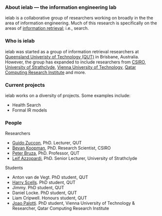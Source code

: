 ### About ielab &mdash; the information engineering lab
ielab is a collaborative group of researchers working on broadly in the the area of information engineering. Much of this research is specifically on the areas of [information retrieval](https://en.wikipedia.org/wiki/Information_retrieval); i.e., search.

### Who is ielab
ielab was started as a group of information retrieval researchers at [Queensland Univeristy of Technology (QUT)](http://www.qut.edu.au) in Brisbane, Australia. However, the group has expanded to include researchers from [CSIRO](http://csiro.au), [University of Strathclyde](https://www.strath.ac.uk/), [Vienna University of Technology](https://www.tuwien.ac.at/en/), [Qatar Computing Research Institute](http://www.qcri.com) and more.

### Current projects
ielab works on a diversity of projects. Some examples include:
* Health Search
* Formal IR models

### People

Researchers
* [Guido Zuccon](http://zuccon.net), PhD. Lecturer, QUT
* [Bevan Koopman](http://koopman.id.au), PhD. Research Scientist, CSIRO
* [Peter Bruza](http://staff.qut.edu.au/staff/bruza/), PhD. Professor, QUT
* [Leif Azzopardi](http://www.dcs.gla.ac.uk/~leif/), PhD. Senior Lecturer, University of Strathclyde


Students
* Anton van de Vegt. PhD student, QUT
* [Harry Scells](http://scells.me). PhD student, QUT
* Jimmy. PhD student, QUT
* Daniel Locke. PhD student, QUT
* Liam Cripwell. Honours student, QUT
* [Joao Palotti](http://joaopalotti.com/). PhD student, Vienna University of Technology & Researcher, Qatar Computing Research Institute
